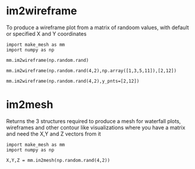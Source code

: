 # im2wireframe
To produce a wireframe plot from a matrix of randoom values, with default or specified X and Y coordinates

```
import make_mesh as mm
import numpy as np

mm.im2wireframe(np.random.rand)

mm.im2wireframe(np.random.rand(4,2),np.array([1,3,5,11]),[2,12])

mm.im2wireframe(np.random.rand(4,2),y_pnts=[2,12])
```


# im2mesh
Returns the 3 structures required to produce a mesh for waterfall plots, wireframes and other contour like visualizations where you have a matrix and need the X,Y and Z vectors from it

```
import make_mesh as mm
import numpy as np

X,Y,Z = mm.in2mesh(np.random.rand(4,2))
```
